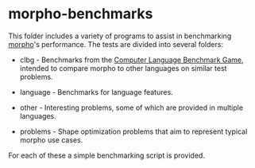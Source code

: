 # morpho-benchmarks

This folder includes a variety of programs to assist in benchmarking [morpho](https://github.com/Morpho-lang/morpho)'s performance. The tests are divided into several folders: 

* clbg - Benchmarks from the [Computer Language Benchmark Game](https://benchmarksgame-team.pages.debian.net/benchmarksgame/index.html), intended to compare morpho to other languages on similar test problems.

* language - Benchmarks for language features.

* other - Interesting problems, some of which are provided in multiple languages.

* problems - Shape optimization problems that aim to represent typical morpho use cases.

For each of these a simple benchmarking script is provided.
